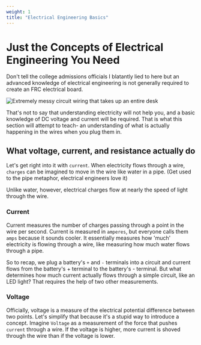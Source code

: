 ```yaml
---
weight: 1
title: "Electrical Engineering Basics"
---
```


# Just the Concepts of Electrical Engineering You Need

Don't tell the college admissions officials I blatantly lied to here but an advanced knowledge of electrical engineering is not generally required to create an FRC electrical board.


![Extremely messy circuit wiring that takes up an entire desk](/wiring-hell.jpg)


That's not to say that understanding electricity will not help you, and a basic knowledge of DC voltage and current will be required.
That is what this section will attempt to teach- an understanding of what is actually happening in the wires when you plug them in.

## What voltage, current, and resistance actually do

Let's get right into it with `current`. When electricity flows through a wire, `charges` can be imagined to move in the wire like water in a pipe.
(Get used to the pipe metaphor, electrical engineers love it)

Unlike water, however, electrical charges flow at nearly the speed of light through the wire.

### Current

Current measures the number of charges passing through a point in the wire per second.
Current is measured in `amperes`, but everyone calls them `amps` because it sounds cooler.
It essentially measures how 'much' electricity is flowing through a wire, like measuring how much water flows through a pipe.


So to recap, we plug a battery's `+` and `-` terminals into a circuit and current flows from the battery's + terminal to the battery's - terminal.
But what determines how much current actually flows through a simple circuit, like an LED light? That requires the help of two other measurements.

### Voltage

Officially, voltage is a measure of the electrical potential difference between two points.
Let's simplify that because it's a stupid way to introduce a concept.
Imagine `Voltage` as a measurement of the force that pushes `current` through a wire.
If the voltage is higher, more current is shoved through the wire than if the voltage is lower.
